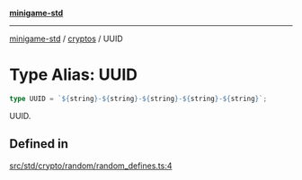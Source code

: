 [**minigame-std**](../../../README.md)

***

[minigame-std](../../../README.md) / [cryptos](../README.md) / UUID

# Type Alias: UUID

```ts
type UUID = `${string}-${string}-${string}-${string}-${string}`;
```

UUID.

## Defined in

[src/std/crypto/random/random\_defines.ts:4](https://github.com/JiangJie/minigame-std/blob/ddafbfd7359780ec38a81aeff021a80d33e07eb0/src/std/crypto/random/random_defines.ts#L4)
